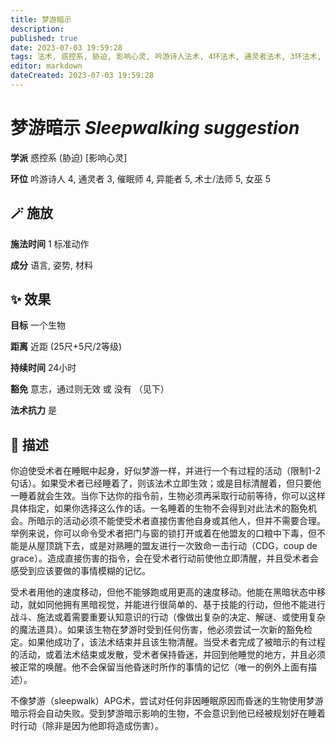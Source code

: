 ```yaml
---
title: 梦游暗示
description: 
published: true
date: 2023-07-03 19:59:28
tags: 法术, 惑控系, 胁迫, 影响心灵, 吟游诗人法术, 4环法术, 通灵者法术, 3环法术, 催眠师法术, 异能者法术, 5环法术, 术士/法师法术, 女巫法术
editor: markdown
dateCreated: 2023-07-03 19:59:28
---
```


# **梦游暗示** *Sleepwalking suggestion*

**学派** 惑控系 (胁迫) \[影响心灵\] 

**环位** 吟游诗人 4, 通灵者 3, 催眠师 4, 异能者 5, 术士/法师 5, 女巫 5

## 🪄 施放

**施法时间** 1 标准动作

**成分** 语言, 姿势, 材料

## ✨ 效果 

**目标** 一个生物 

**距离** 近距 (25尺+5尺/2等级)  

**持续时间** 24小时 

**豁免** 意志，通过则无效 或 没有 （见下）

**法术抗力** 是

## 📖 描述

你迫使受术者在睡眠中起身，好似梦游一样，并进行一个有过程的活动（限制1-2句话）。如果受术者已经睡着了，则该法术立即生效；或是目标清醒着，但只要他一睡着就会生效。当你下达你的指令前，生物必须再采取行动前等待，你可以这样具体指定，如果你选择这么作的话。一名睡着的生物不会得到对此法术的豁免机会。所暗示的活动必须不能使受术者直接伤害他自身或其他人，但并不需要合理。举例来说，你可以命令受术者把门与窗的锁打开或着在他盟友的口粮中下毒，但不能是从屋顶跳下去，或是对熟睡的盟友进行一次致命一击行动（CDG，coup de grace）。造成直接伤害的指令，会在受术者行动前使他立即清醒，并且受术者会感受到应该要做的事情模糊的记忆。

受术者用他的速度移动，但他不能够跑或用更高的速度移动。他能在黑暗状态中移动，就如同他拥有黑暗视觉，并能进行很简单的、基于技能的行动，但他不能进行战斗、施法或着需要重要认知意识的行动（像做出复杂的决定、解谜、或使用复杂的魔法道具）。如果该生物在梦游时受到任何伤害，他必须尝试一次新的豁免检定。如果他成功了，该法术结束并且该生物清醒。当受术者完成了被暗示的有过程的活动，或着法术结束或发散，受术者保持昏迷，并回到他睡觉的地方，并且必须被正常的唤醒。他不会保留当他昏迷时所作的事情的记忆（唯一的例外上面有描述）。

不像梦游（sleepwalk）APG术，尝试对任何非因睡眠原因而昏迷的生物使用梦游暗示将会自动失败。受到梦游暗示影响的生物，不会意识到他已经被规划好在睡着时行动（除非是因为他即将造成伤害）。
    